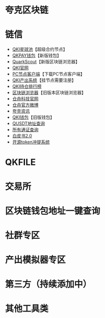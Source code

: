 # 夸克区块链

# 链信

- [QKI星球池](https://app.web3defi.io/#/superNode2 ':target=_blank')【超级合约节点】
- [QKPAY钱包](https://www.qk-pay.io/ ':target=_blank')【新版钱包】
- [QuarkScout](https://quarkscout.com/ ':target=_blank')【新版区块链浏览器】
- [QKI官网](https://quarkblockchain.org/ ':target=_blank')
- [PC节点客户端](https://static.quarkblockchain.cn/app/pc/quarkblockchain-install.exe?v=199 ':target=_blank')【下载PC节点客户端】
- [QKI产出系统](https://qki.im/ ':target=_blank')【挂节点需要注册】
- [QKI持仓排行榜](https://qkiscan.cn/qki-page ':target=_blank')
- [区块链浏览器](https://qkiscan.cn/ ':target=_blank')【旧版本区块链浏览器】
- [仓舟科技官网](https://cangzhou-china.com/ ':target=_blank')
- [仓舟官方微博](https://www.weibo.com/u/6520163268 ':target=_blank')
- [夸克资讯](https://www.chainchat.ooo/ ':target=_blank')
- [QKI钱包](https://qkibill.io/ ':target=_blank')【旧版钱包】
- [QUSDT地址查询](https://qkiscan.cn/token/0xdf0e293cc3c7ba051763ff6b026da0853d446e38 ':target=_blank')
- [所有通证查询](https://qkiscan.cn/tokens ':target=_blank')
- [白皮书2.0](https://quarkblockchain.org/wp-content/uploads/2020/04/%E5%A4%B8%E5%85%8B%E5%8C%BA%E5%9D%97%E9%93%BE.pdf ':target=_blank')
- [开源token冲提系统](https://github.com/chenjia404/qk-token-system ':target=_blank')

# QKFILE

# 交易所

# 区块链钱包地址一键查询

# 社群专区

# 产出模拟器专区

# 第三方（持续添加中）

# 其他工具类


